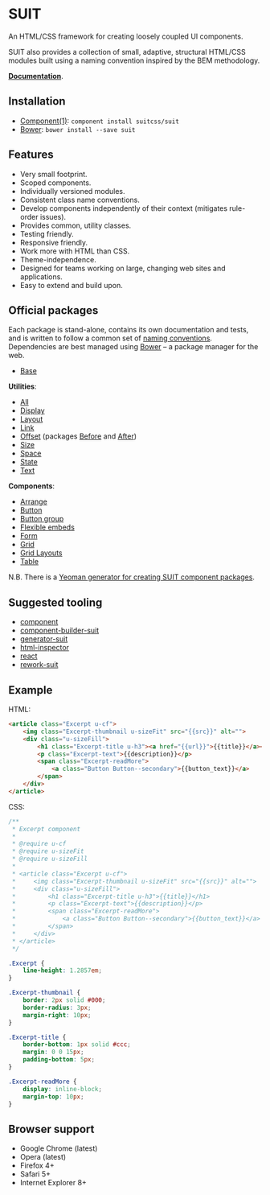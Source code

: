 # SUIT

An HTML/CSS framework for creating loosely coupled UI components.

SUIT also provides a collection of small, adaptive, structural HTML/CSS modules
built using a naming convention inspired by the BEM methodology.

**[Documentation](doc/README.md)**.


## Installation

* [Component(1)](http://component.io/): `component install suitcss/suit`
* [Bower](http://bower.io/): `bower install --save suit`

## Features

* Very small footprint.
* Scoped components.
* Individually versioned modules.
* Consistent class name conventions.
* Develop components independently of their context (mitigates rule-order
  issues).
* Provides common, utility classes.
* Testing friendly.
* Responsive friendly.
* Work more with HTML than CSS.
* Theme-independence.
* Designed for teams working on large, changing web sites and applications.
* Easy to extend and build upon.


## Official packages

Each package is stand-alone, contains its own documentation and tests, and is
written to follow a common set of [naming
conventions](doc/naming-conventions.md). Dependencies are best managed using
[Bower](http://bower.io/) – a package manager for the web.

* [Base](https://github.com/suitcss/base/)

**Utilities**:

* [All](https://github.com/suitcss/utils/)
* [Display](https://github.com/suitcss/utils-display/)
* [Layout](https://github.com/suitcss/utils-layout/)
* [Link](https://github.com/suitcss/utils-link/)
* [Offset](https://github.com/suitcss/utils-offset/) (packages [Before](https://github.com/suitcss/utils-before/) and [After](https://github.com/suitcss/utils-after/))
* [Size](https://github.com/suitcss/utils-size/)
* [Space](https://github.com/suitcss/utils-space/)
* [State](https://github.com/suitcss/utils-state/)
* [Text](https://github.com/suitcss/utils-text/)

**Components**:

* [Arrange](https://github.com/suitcss/arrange/)
* [Button](https://github.com/suitcss/button/)
* [Button group](https://github.com/suitcss/button-group/)
* [Flexible embeds](https://github.com/suitcss/flex-embed/)
* [Form](https://github.com/suitcss/form/)
* [Grid](https://github.com/suitcss/grid/)
* [Grid Layouts](https://github.com/suitcss/grid-layouts/)
* [Table](https://github.com/suitcss/table/)

N.B. There is a [Yeoman generator for creating SUIT component
packages](https://github.com/suitcss/generator-suit).


## Suggested tooling

* [component](https://github.com/component/component)
* [component-builder-suit](https://github.com/suitcss/component-builder-suit)
* [generator-suit](https://github.com/suitcss/generator-suit)
* [html-inspector](https://github.com/philipwalton/html-inspector)
* [react](https://github.com/facebook/react)
* [rework-suit](https://github.com/suitcss/rework-suit)


## Example

HTML:

```html
<article class="Excerpt u-cf">
    <img class="Excerpt-thumbnail u-sizeFit" src="{{src}}" alt="">
    <div class="u-sizeFill">
        <h1 class="Excerpt-title u-h3"><a href="{{url}}">{{title}}</a></h1>
        <p class="Excerpt-text">{{description}}</p>
        <span class="Excerpt-readMore">
            <a class="Button Button--secondary">{{button_text}}</a>
        </span>
    </div>
</article>
```

CSS:

```css
/**
 * Excerpt component
 *
 * @require u-cf
 * @require u-sizeFit
 * @require u-sizeFill
 *
 * <article class="Excerpt u-cf">
 *     <img class="Excerpt-thumbnail u-sizeFit" src="{{src}}" alt="">
 *     <div class="u-sizeFill">
 *         <h1 class="Excerpt-title u-h3">{{title}}</h1>
 *         <p class="Excerpt-text">{{description}}</p>
 *         <span class="Excerpt-readMore">
 *             <a class="Button Button--secondary">{{button_text}}</a>
 *         </span>
 *     </div>
 * </article>
 */

.Excerpt {
    line-height: 1.2857em;
}

.Excerpt-thumbnail {
    border: 2px solid #000;
    border-radius: 3px;
    margin-right: 10px;
}

.Excerpt-title {
    border-bottom: 1px solid #ccc;
    margin: 0 0 15px;
    padding-bottom: 5px;
}

.Excerpt-readMore {
    display: inline-block;
    margin-top: 10px;
}
```


## Browser support

* Google Chrome (latest)
* Opera (latest)
* Firefox 4+
* Safari 5+
* Internet Explorer 8+
